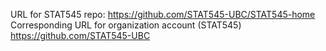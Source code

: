 URL for STAT545 repo:
https://github.com/STAT545-UBC/STAT545-home
Corresponding URL for organization account (STAT545)
https://github.com/STAT545-UBC
